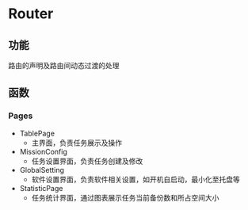 # Router

## 功能

路由的声明及路由间动态过渡的处理



## 函数

### Pages

- TablePage
  - 主界面，负责任务展示及操作
- MissionConfig
  - 任务设置界面，负责任务创建及修改
- GlobalSetting
  - 软件设置界面，负责软件相关设置，如开机自启动，最小化至托盘等
- StatisticPage
  - 任务统计界面，通过图表展示任务当前备份数和所占空间大小